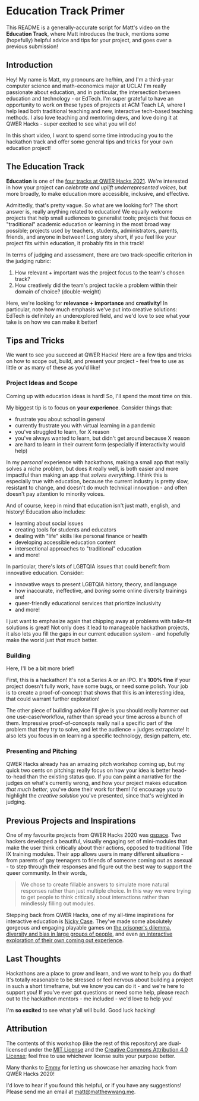 # Education Track Primer

This README is a generally-accurate script for Matt's video on the **Education Track**, where Matt introduces the track, mentions some (hopefully) helpful advice and tips for your project, and goes over a previous submission!

## Introduction

Hey! My name is Matt, my pronouns are he/him, and I'm a third-year computer science and math-economics major at UCLA! I'm really passionate about education, and in particular, the intersection between education and technology - or EdTech. I'm super grateful to have an opportunity to work on these types of projects at ACM Teach LA, where I help lead both traditional teaching and new, interactive tech-based teaching methods. I also love teaching and mentoring devs, and love doing it at QWER Hacks - super excited to see what you will do!

In this short video, I want to spend some time introducing you to the hackathon track and offer some general tips and tricks for your own education project!

## The Education Track

**Education** is one of the [four tracks at QWER Hacks 2021](https://www.qwerhacks.com/). We're interested in how your project can *celebrate and uplift underrepresented voices*, but more broadly, to make education more accessible, inclusive, and effective.

Admittedly, that's pretty vague. So what are we looking for? The short answer is, really anything related to education! We equally welcome projects that help small audiences to generalist tools; projects that focus on "traditional" academic education or learning in the most broad way possible; projects used by teachers, students, administrators, parents, friends, and anyone in between! Long story short, if you feel like your project fits within education, it probably fits in this track!

In terms of judging and assessment, there are two track-specific criterion in the judging rubric:

1. How relevant + important was the project focus to the team's chosen track?
2. How creatively did the team's project tackle a problem within their domain of choice? (double-weight)

Here, we're looking for **relevance + importance** and **creativity**! In particular, note how much emphasis we've put into creative solutions: EdTech is definitely an underexplored field, and we'd love to see what your take is on how we can make it better!

## Tips and Tricks

We want to see you succeed at QWER Hacks! Here are a few tips and tricks on how to scope out, build, and present your project - feel free to use as little or as many of these as you'd like!

### Project Ideas and Scope

Coming up with education ideas is hard! So, I'll spend the most time on this.

My biggest tip is to focus on **your experience**. Consider things that:

* frustrate you about school in general
* currently frustrate you with virtual learning in a pandemic
* you've struggled to learn, for X reason
* you've always wanted to learn, but didn't get around because X reason
* are hard to learn in their current form (especially if interactivity would help)

In my *personal* experience with hackathons, making a small app that really solves a niche problem, but does it really well, is both easier and more impactful than making an app that *solves everything*. I think this is especially true with education, because the current industry is pretty slow, resistant to change, and doesn't do much technical innovation - and often doesn't pay attention to minority voices.

And of course, keep in mind that education isn't just math, english, and history! Education also includes:

* learning about social issues
* creating tools for students and educators
* dealing with "life" skills like personal finance or health
* developing accessible education content
* intersectional approaches to "traditional" education
* and more!

In particular, there's lots of LGBTQIA issues that could benefit from innovative education. Consider:

* innovative ways to present LGBTQIA history, theory, and language
* how inaccurate, ineffective, and *boring* some online diversity trainings are!
* queer-friendly educational services that priortize inclusivity
* and more!

I just want to emphasize again that chipping away at problems with tailor-fit solutions is great! Not only does it lead to manageable hackathon projects, it also lets you fill the gaps in our current education system - and hopefully make the world just *that* much better.

### Building

Here, I'll be a bit more brief!

First, this is a hackathon! It's not a Series A or an IPO. It's **100% fine** if your project doesn't fully work, have some bugs, or need some polish. Your job is to create a proof-of-concept that shows that this is an interesting idea, that could warrant further exploration!

The other piece of building advice I'll give is you should really hammer out one use-case/workflow, rather than spread your time across a bunch of them. Impressive proof-of-concepts really nail a specific part of the problem that they try to solve, and let the audience + judges extrapolate! It also lets you focus in on learning a specific technology, design pattern, etc.

### Presenting and Pitching

QWER Hacks already has an amazing pitch workshop coming up, but my quick two cents on pitching: really focus on how your idea is better head-to-head than the existing status quo. If you can paint a narrative for the judges on what's currently wrong, and how your project makes education *that much better*, you've done their work for them! I'd encourage you to highlight the *creative solution* you've presented, since that's weighted in judging.

## Previous Projects and Inspirations

One of my favourite projects from QWER Hacks 2020 was [qspace](https://devpost.com/software/qspace). Two hackers developed a beautiful, visually engaging set of mini-modules that make the user think critically about their actions, opposed to traditional Title IX training modules. Their app allows users in many different situations - from parents of gay teenagers to friends of someone coming out as asexual - to step through their responses and figure out the best way to support the queer community. In their words,

> We chose to create fillable answers to simulate more natural responses rather than just multiple choice. In this way we were trying to get people to think critically about interactions rather than mindlessly filling out modules.

Stepping back from QWER Hacks, one of my all-time inspirations for interactive education is [Nicky Case](https://ncase.me/). They've made some absolutely gorgeous and engaging playable games on [the prisoner's dilemma](https://ncase.me/trust/), [diversity and bias in large groups of people](https://ncase.me/polygons/), and even [an interactive exploration of their own coming out experience](https://ncase.itch.io/coming-out-simulator-2014).

## Last Thoughts

Hackathons are a place to grow and learn, and we want to help you do that! It's totally reasonable to be stressed or feel nervous about building a project in such a short timeframe, but we know you can do it - and we're here to support you! If you've ever got questions or need some help, please reach out to the hackathon mentors - me included - we'd love to help you!

I'm **so excited** to see what y'all will build. Good luck hacking!

## Attribution

The contents of this workshop (like the rest of this repository) are dual-licensed under the [MIT License](https://github.com/malsf21/qwerhacks-21-workshops/blob/main/LICENSE) and the [Creative Commons Attribution 4.0 License](https://creativecommons.org/licenses/by/4.0/); feel free to use whichever license suits your purpose better.

Many thanks to [Emmy](https://www.emmycao.com/) for letting us showcase her amazing hack from QWER Hacks 2020!

I'd love to hear if you found this helpful, or if you have any suggestions! Please send me an email at [matt@matthewwang.me](mailto:matt@matthewwang.me).
